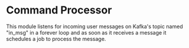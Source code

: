 # Command Processor
This module listens for incoming user messages on Kafka's topic named "in_msg" in a forever loop and as soon as it 
receives a message it schedules a job to process the message.